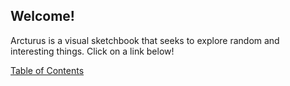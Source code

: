 ## Welcome!

Arcturus is a visual sketchbook that seeks to explore random and interesting things. Click on a link below! 

[Table of Contents](project-index.md)

